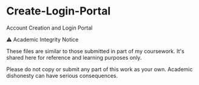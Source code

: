 # Create-Login-Portal
Account Creation and Login Portal

⚠️ Academic Integrity Notice

These files are similar to those submitted in part of my coursework. It's shared here for reference and learning purposes only.

Please do not copy or submit any part of this work as your own. Academic dishonesty can have serious consequences.
